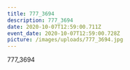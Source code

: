 ```yaml
---
title: 777_3694
description: 777_3694
date: 2020-10-07T12:59:00.711Z
event_date: 2020-10-07T12:59:00.728Z
picture: /images/uploads/777_3694.jpg
---
```

777_3694
